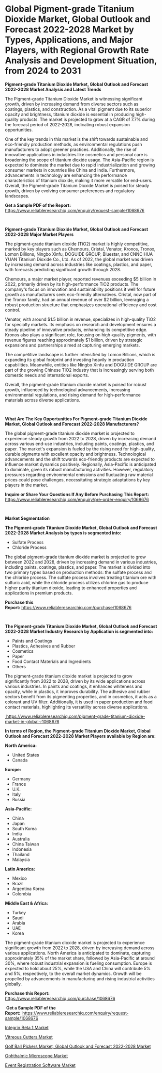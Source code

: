 <p><h1>Global Pigment-grade Titanium Dioxide Market, Global Outlook and Forecast 2022-2028 Market by Types, Applications, and Major Players, with Regional Growth Rate Analysis and Development Situation, from 2024 to 2031</h1></p><p><strong>Pigment-grade Titanium Dioxide Market, Global Outlook and Forecast 2022-2028 Market Analysis and Latest Trends</strong></p>
<p><p>The Pigment-grade Titanium Dioxide Market is witnessing significant growth, driven by increasing demand from diverse sectors such as coatings, plastics, and construction. As a vital pigment due to its superior opacity and brightness, titanium dioxide is essential in producing high-quality products. The market is projected to grow at a CAGR of 7.7% during the forecast period of 2022-2028, indicating robust expansion opportunities. </p><p>One of the key trends in this market is the shift towards sustainable and eco-friendly production methods, as environmental regulations push manufacturers to adopt greener practices. Additionally, the rise of innovative applications in industries like cosmetics and personal care is broadening the scope of titanium dioxide usage. The Asia-Pacific region is expected to dominate the market due to rapid industrialization and growing consumer markets in countries like China and India. Furthermore, advancements in technology are enhancing the performance characteristics of titanium dioxide, making it more versatile for end-users. Overall, the Pigment-grade Titanium Dioxide Market is poised for steady growth, driven by evolving consumer preferences and regulatory landscapes.</p></p>
<p><strong>Get a Sample PDF of the Report:&nbsp;</strong> <a href="https://www.reliableresearchiq.com/enquiry/request-sample/1068676">https://www.reliableresearchiq.com/enquiry/request-sample/1068676</a></p>
<p>&nbsp;</p>
<p><strong>Pigment-grade Titanium Dioxide Market, Global Outlook and Forecast 2022-2028 Major Market Players</strong></p>
<p><p>The pigment-grade titanium dioxide (TiO2) market is highly competitive, marked by key players such as Chemours, Cristal, Venator, Kronos, Tronox, Lomon Billions, Ningbo Xinfu, DOGUIDE GROUP, Bluestar, and CNNC HUA YUAN Titanium Dioxide Co., Ltd. As of 2022, the global market was driven by increasing demand across industries like coatings, plastics, and paper, with forecasts predicting significant growth through 2028.</p><p>Chemours, a major market player, reported revenues exceeding $5 billion in 2022, primarily driven by its high-performance TiO2 products. The company's focus on innovation and sustainability positions it well for future growth as manufacturers seek eco-friendly alternatives. Cristal, now part of the Tronox family, had an annual revenue of over $2 billion, leveraging a robust production structure that emphasizes operational efficiency and cost control.</p><p>Venator, with around $1.5 billion in revenue, specializes in high-quality TiO2 for specialty markets. Its emphasis on research and development ensures a steady pipeline of innovative products, enhancing its competitive edge. Kronos also plays a significant role, focusing on high-quality pigments, with revenue figures reaching approximately $1 billion, driven by strategic expansions and partnerships aimed at capturing emerging markets.</p><p>The competitive landscape is further intensified by Lomon Billions, which is expanding its global footprint and investing heavily in production capabilities. Meanwhile, entities like Ningbo Xinfu and DOGUIDE GROUP are part of the growing Chinese TiO2 industry that is increasingly serving both domestic needs and international exports.</p><p>Overall, the pigment-grade titanium dioxide market is poised for robust growth, influenced by technological advancements, increasing environmental regulations, and rising demand for high-performance materials across diverse applications.</p></p>
<p>&nbsp;</p>
<p><strong>What Are The Key Opportunities For Pigment-grade Titanium Dioxide Market, Global Outlook and Forecast 2022-2028 Manufacturers?</strong></p>
<p><p>The global pigment-grade titanium dioxide market is projected to experience steady growth from 2022 to 2028, driven by increasing demand across various end-use industries, including paints, coatings, plastics, and paper. The market's expansion is fueled by the rising need for high-quality, durable pigments with excellent opacity and brightness. Technological advancements and the shift towards eco-friendly products are expected to influence market dynamics positively. Regionally, Asia-Pacific is anticipated to dominate, given its robust manufacturing activities. However, regulatory pressures regarding environmental emissions and fluctuating raw material prices could pose challenges, necessitating strategic adaptations by key players in the market.</p></p>
<p><strong>Inquire or Share Your Questions If Any Before Purchasing This Report:</strong> <a href="https://www.reliableresearchiq.com/enquiry/pre-order-enquiry/1068676">https://www.reliableresearchiq.com/enquiry/pre-order-enquiry/1068676</a></p>
<p>&nbsp;</p>
<p><strong>Market Segmentation</strong></p>
<p><strong>The Pigment-grade Titanium Dioxide Market, Global Outlook and Forecast 2022-2028 Market Analysis by types is segmented into:</strong></p>
<p><ul><li>Sulfate Process</li><li>Chloride Process</li></ul></p>
<p><p>The global pigment-grade titanium dioxide market is projected to grow between 2022 and 2028, driven by increasing demand in various industries, including paints, coatings, plastics, and paper. The market is divided into two primary types based on production methods: the sulfate process and the chloride process. The sulfate process involves treating titanium ore with sulfuric acid, while the chloride process utilizes chlorine gas to produce higher purity titanium dioxide, leading to enhanced properties and applications in premium products.</p></p>
<p><strong>Purchase this Report:&nbsp;</strong><a href="https://www.reliableresearchiq.com/purchase/1068676">https://www.reliableresearchiq.com/purchase/1068676</a></p>
<p>&nbsp;</p>
<p><strong>The Pigment-grade Titanium Dioxide Market, Global Outlook and Forecast 2022-2028 Market Industry Research by Application is segmented into:</strong></p>
<p><ul><li>Paints and Coatings</li><li>Plastics, Adhesives and Rubber</li><li>Cosmetics</li><li>Paper</li><li>Food Contact Materials and Ingredients</li><li>Others</li></ul></p>
<p><p>The pigment-grade titanium dioxide market is projected to grow significantly from 2022 to 2028, driven by its wide applications across various industries. In paints and coatings, it enhances whiteness and opacity, while in plastics, it improves durability. The adhesive and rubber sectors benefit from its pigmenting properties, and in cosmetics, it acts as a colorant and UV filter. Additionally, it is used in paper production and food contact materials, highlighting its versatility across diverse applications.</p></p>
<p><a href="https://www.reliableresearchiq.com/pigment-grade-titanium-dioxide-market-in-global-r1068676">&nbsp;https://www.reliableresearchiq.com/pigment-grade-titanium-dioxide-market-in-global-r1068676</a></p>
<p><strong>In terms of Region, the Pigment-grade Titanium Dioxide Market, Global Outlook and Forecast 2022-2028 Market Players available by Region are:</strong></p>
<p>
    <p> <strong> North America: </strong>
        <ul>
            <li>United States</li>
            <li>Canada</li>
        </ul>
        </p> 
    <p> <strong> Europe: </strong>
        <ul>
            <li>Germany</li>
            <li>France</li>
            <li>U.K.</li>
            <li>Italy</li>
            <li>Russia</li>
        </ul>
        </p> 
    <p> <strong> Asia-Pacific: </strong>
        <ul>
            <li>China</li>
            <li>Japan</li>
            <li>South Korea</li>
            <li>India</li>
            <li>Australia</li>
            <li>China Taiwan</li>
            <li>Indonesia</li>
            <li>Thailand</li>
            <li>Malaysia</li>
        </ul>
        </p> 
    <p> <strong> Latin America: </strong>
        <ul>
            <li>Mexico</li>
            <li>Brazil</li>
            <li>Argentina Korea</li>
            <li>Colombia</li>
        </ul>
        </p> 
    <p> <strong> Middle East & Africa: </strong>
        <ul>
            <li>Turkey</li>
            <li>Saudi</li>
            <li>Arabia</li>
            <li>UAE</li>
            <li>Korea</li>
        </ul>
    </p>
    </p>
<p><p>The pigment-grade titanium dioxide market is projected to experience significant growth from 2022 to 2028, driven by increasing demand across various applications. North America is anticipated to dominate, capturing approximately 35% of the market share, followed by Asia-Pacific at around 30%, where robust industrial expansion is fueling consumption. Europe is expected to hold about 25%, while the USA and China will contribute 5% and 5%, respectively, to the overall market dynamics. Growth will be propelled by advancements in manufacturing and rising industrial activities globally.</p></p>
<p><strong>Purchase this Report: </strong><a href="https://www.reliableresearchiq.com/purchase/1068676">https://www.reliableresearchiq.com/purchase/1068676</a></p>
<p>&nbsp;<strong>Get a Sample PDF of the Report:&nbsp;&nbsp;</strong><a href="https://www.reliableresearchiq.com/enquiry/request-sample/1068676">https://www.reliableresearchiq.com/enquiry/request-sample/1068676</a></p>
<p><strong></strong></p>
<p><p><a href="https://www.linkedin.com/pulse/strategic-roadmap-success-global-integrin-beta-1-market-analysis2024-kozbe?trackingId=Wo9C%2FD%2FCS6SbbrUWv3axog%3D%3D">Integrin Beta 1 Market</a></p><p><a href="https://www.linkedin.com/pulse/global-vitreous-cutters-industry-analysis-share-growth-k9jie?trackingId=RZs20znISwGIncv2tagJRA%3D%3D">Vitreous Cutters Market</a></p><p><a href="https://github.com/dlwlxxqs71/Market-Research-Report-List-1/blob/main/golf-ball-pickers-market-global-outlook-and-forecast-2022-2028-market.md">Golf Ball Pickers Market, Global Outlook and Forecast 2022-2028 Market</a></p><p><a href="https://www.linkedin.com/pulse/ophthalmic-microscope-market-forecast-global-trends-analysis-fvjqe?trackingId=zYahLDjnS1WCQVsSPMFkUA%3D%3D">Ophthalmic Microscope Market</a></p><p><a href="https://www.linkedin.com/pulse/in-depth-analysis-global-event-registration-software-market-q2rue?trackingId=Lov6kMtYTxuilQ%2FD76g4aw%3D%3D">Event Registration Software Market</a></p></p>